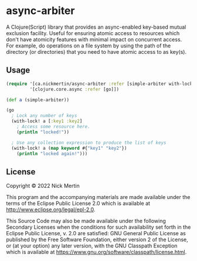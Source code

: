 # async-arbiter

A Clojure(Script) library that provides an async-enabled key-based mutual
exclusion facility. Useful for ensuring atomic access to resources which don't
have atomicity features with minimal impact on concurrent access. For example,
do operations on a file system by using the path of the directory (or
directories) that you need to have atomic access to as key(s).

## Usage

```clojure
(require '[ca.nickmertin/async-arbiter :refer [simple-arbiter with-lock!]]
         '[clojure.core.async :refer [go]])

(def a (simple-arbiter))

(go
  ; Lock any number of keys
  (with-lock! a [:key1 :key2]
    ; Access some resource here.
    (println "locked!"))

  ; Use any collection expression to produce the list of keys
  (with-lock! a (map keyword #{"key1" "key2"})
    (println "locked again!")))
```

## License

Copyright © 2022 Nick Mertin

This program and the accompanying materials are made available under the
terms of the Eclipse Public License 2.0 which is available at
http://www.eclipse.org/legal/epl-2.0.

This Source Code may also be made available under the following Secondary
Licenses when the conditions for such availability set forth in the Eclipse
Public License, v. 2.0 are satisfied: GNU General Public License as published by
the Free Software Foundation, either version 2 of the License, or (at your
option) any later version, with the GNU Classpath Exception which is available
at https://www.gnu.org/software/classpath/license.html.
